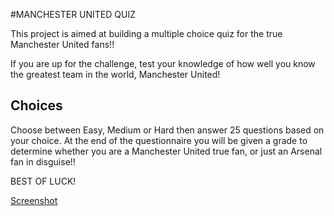 #MANCHESTER UNITED QUIZ

This project is aimed at building a multiple choice quiz for the true Manchester United fans!!

If you are up for the challenge, test your knowledge of how well you know the greatest team in the world, Manchester United!

## Choices

Choose between Easy, Medium or Hard then answer 25 questions based on your choice. At the end of the questionnaire you will be given a grade to determine whether you are a Manchester United true fan, or just an Arsenal fan in disguise!!

BEST OF LUCK!

[Screenshot](https://pbs.twimg.com/profile_images/1001732228022460416/5yUtGpjQ_400x400.jpg)
